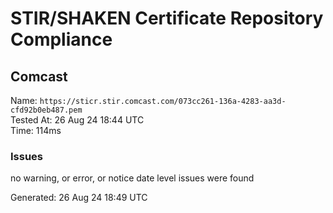 # STIR/SHAKEN Certificate Repository Compliance

## Comcast

Name: `https://sticr.stir.comcast.com/073cc261-136a-4283-aa3d-cfd92b0eb487.pem`\
Tested At: 26 Aug 24 18:44 UTC\
Time: 114ms

### Issues

no warning, or error, or notice date level issues were found

Generated: 26 Aug 24 18:49 UTC